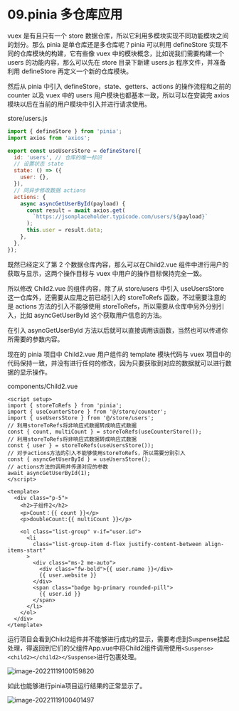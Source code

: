 # 09.pinia 多仓库应用

vuex 是有且只有一个 store 数据仓库，所以它利用多模块实现不同功能模块之间的划分。那么 pinia 是单仓库还是多仓库呢？pinia 可以利用 defineStore 实现不同的仓库模块的构建，它有些像 vuex 中的模块概念，比如说我们需要构建一个 users 的功能内容，那么可以先在 store 目录下新建 users.js 程序文件，并准备利用 defineStore 再定义一个新的仓库模块。

然后从 pinia 中引入 defineStore，state、getters、actions 的操作流程和之前的 counter 以及 vuex 中的 users 用户模块也都基本一致，所以可以在安装完 axios 模块以后在当前的用户模块中引入并进行请求使用。

store/users.js

```js
import { defineStore } from 'pinia';
import axios from 'axios';

export const useUsersStore = defineStore({
  id: 'users', // 仓库的唯一标识
  // 设置状态 state
  state: () => ({
    user: {},
  }),
  // 同异步修改数据 actions
  actions: {
    async asyncGetUserById(payload) {
      const result = await axios.get(
        `https://jsonplaceholder.typicode.com/users/${payload}`
      );
      this.user = result.data;
    },
  },
});
```

既然已经定义了第 2 个数据仓库内容，那么可以在Child2.vue 组件中进行用户的获取与显示，这两个操作目标与 vuex 中用户的操作目标保持完全一致。

所以修改 Child2.vue 的组件内容，除了从 store/users 中引入 useUsersStore 这一仓库外，还需要从应用之前已经引入的 storeToRefs 函数，不过需要注意的是 actions 方法的引入不能够使用 storeToRefs，所以需要从仓库中另外分别引入，比如 asyncGetUserById 这个获取用户信息的方法。

在引入 asyncGetUserById 方法以后就可以直接调用该函数，当然也可以传递你所需要的参数内容。

现在的 pinia 项目中 Child2.vue 用户组件的 template 模块代码与 vuex 项目中的代码保持一致，并没有进行任何的修改，因为只要获取到对应的数据就可以进行数据的显示操作。

components/Child2.vue

```vue {1-15}
<script setup>
import { storeToRefs } from 'pinia';
import { useCounterStore } from '@/store/counter';
import { useUsersStore } from '@/store/users';
// 利用storeToRefs将非响应式数据转成响应式数据
const { count, multiCount } = storeToRefs(useCounterStore());
// 利用storeToRefs将非响应式数据转成响应式数据
const { user } = storeToRefs(useUsersStore());
// 对于actions方法的引入不能够使用storeToRefs，所以需要分别引入
const { asyncGetUserById } = useUsersStore();
// actions方法的调用并传递对应的参数
await asyncGetUserById(1);
</script>

<template>
  <div class="p-5">
    <h2>子组件2</h2>
    <p>Count：{{ count }}</p>
    <p>doubleCount:{{ multiCount }}</p>

    <ol class="list-group" v-if="user.id">
      <li
        class="list-group-item d-flex justify-content-between align-items-start"
      >
        <div class="ms-2 me-auto">
          <div class="fw-bold">{{ user.name }}</div>
          {{ user.website }}
        </div>
        <span class="badge bg-primary rounded-pill">
          {{ user.id }}
        </span>
      </li>
    </ol>
  </div>
</template>

```

运行项目会看到Child2组件并不能够进行成功的显示，需要考虑到Suspense挂起处理，得返回到它们的父组件App.vue中将Child2组件调用使用`<Suspense><child2></child2></Suspense>`进行包裹处理。

![image-20221119100159820](http://qn.chinavanes.com/qiniu_picGo/image-20221119100159820.png)

如此也能够进行pinia项目运行结果的正常显示了。

![image-20221119100401497](http://qn.chinavanes.com/qiniu_picGo/image-20221119100401497.png)
